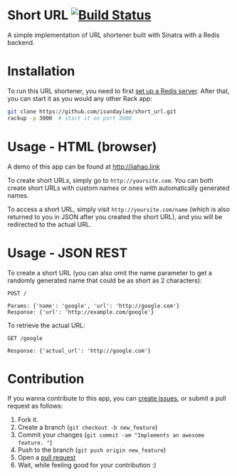 # Short URL [![Build Status](https://travis-ci.org/isundaylee/short_url.svg?branch=master)](https://travis-ci.org/isundaylee/short_url)

A simple implementation of URL shortener built with Sinatra with a Redis backend. 

# Installation

To run this URL shortener, you need to first [set up a Redis server](http://redis.io/topics/quickstart). After that, you can start it as you would any other Rack app:

```bash
git clone https://github.com/isundaylee/short_url.git
rackup -p 3000  # start it on port 3000
```

# Usage - HTML (browser)

A demo of this app can be found at http://jiahao.link

To create short URLs, simply go to `http://yoursite.com`. You can both create short URLs with custom names or ones with automatically generated names. 

To access a short URL, simply visit `http://yoursite.com/name` (which is also returned to you in JSON after you created the short URL), and you will be redirected to the actual URL. 

# Usage - JSON REST

To create a short URL (you can also omit the name parameter to get a randomly generated name that could be as short as 2 characters): 

```
POST /

Params: {'name': 'google', 'url': 'http://google.com'}
Response: {'url': 'http://example.com/google'}
```

To retrieve the actual URL: 

```
GET /google

Response: {'actual_url': 'http://google.com'}
```

# Contribution

If you wanna contribute to this app, you can [create issues](https://github.com/isundaylee/short_url/issues), or submit a pull request as follows: 

1. Fork it. 
2. Create a branch (`git checkout -b new_feature`)
3. Commit your changes (`git commit -am "Implements an awesome feature. "`)
4. Push to the branch (`git push origin new_feature`)
5. Open a [pull request](https://github.com/isundaylee/short_url/pulls)
6. Wait, while feeling good for your contribution :)